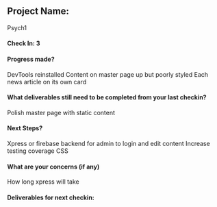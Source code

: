 ## Project Name: 
Psych1

#### Check In: 3

#### Progress made? 
DevTools reinstalled
Content on master page up but poorly styled
Each news article on its own card

#### What deliverables still need to be completed from your last checkin? 
Polish master page with static content

#### Next Steps?
Xpress or firebase backend for admin to login and edit content
Increase testing coverage
CSS

#### What are your concerns (if any)
How long xpress will take

#### Deliverables for next checkin: